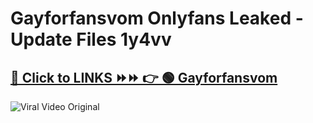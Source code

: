 
 # Gayforfansvom Onlyfans Leaked - Update Files 1y4vv

## <h2><a href="https://clipsfans.com/Gayforfansvom&ref=git">🔗 Click to LINKS ⏩⏩ 👉 🟢 Gayforfansvom </a></h2>

<a href="https://clipsfans.com/Gayforfansvom&ref=git" rel="nofollow" data-target="animated-image.originalLink"><img src="https://i.ibb.co.com/xMMVF88/686577567.gif" alt="Viral Video Original" style="max-width: 100%; display: inline-block;" data-target="animated-image.originalImage"></a>

